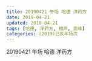 ```yaml
---
title: 20190421 午场 哈德 洋药方
date: 2019-04-21
updated: 2019-04-21
tags: [哈德, 洋药方, 相声, 高峰]
categories: (2019)己亥年场次
---
```

20190421 午场 哈德 洋药方
